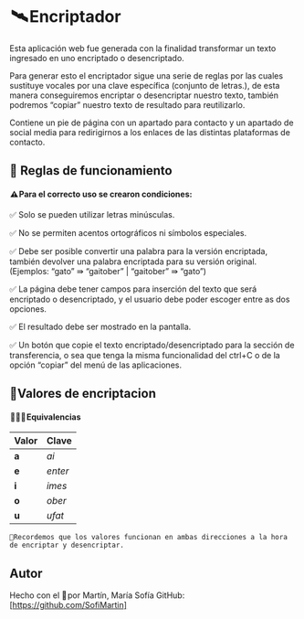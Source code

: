 
#  🛰️ Encriptador

Esta aplicación web fue generada con la finalidad transformar un texto ingresado en uno encriptado o desencriptado.

Para generar esto el encriptador sigue una serie de reglas por las cuales sustituye vocales por una clave específica (conjunto de letras.), de esta manera conseguiremos encriptar o desencriptar nuestro texto, también podremos “copiar” nuestro texto de resultado para reutilizarlo.

Contiene un pie de página con un apartado para contacto y un apartado de social media para redirigirnos a los enlaces de las distintas plataformas de contacto.

## 📑 Reglas de funcionamiento

####  ⚠️ Para el correcto uso se crearon condiciones:

✅ Solo se pueden utilizar letras minúsculas.

✅ No se permiten acentos ortográficos ni símbolos especiales.

✅ Debe ser posible convertir una palabra para la versión encriptada, también devolver una palabra encriptada para su versión original. (Ejemplos: “gato” ⇛ “gaitober” | “gaitober” ⇛ “gato”)

✅ La página debe tener campos para inserción del texto que será encriptado o desencriptado, y el usuario debe poder escoger entre as dos opciones.

✅ El resultado debe ser mostrado en la pantalla.

✅ Un botón que copie el texto encriptado/desencriptado para la sección de transferencia, o sea que tenga la misma funcionalidad del ctrl+C o de la opción “copiar” del menú de las aplicaciones.



## 🔏Valores de encriptacion

####  🕵🏻‍♀️ Equivalencias 


|  Valor    | Clave |
| :-------- | :----------- |
| **a** | *ai* |
| **e** | *enter*|
| **i** | *imes* |
| **o** | *ober* |
| **u** | *ufat* |

	📌Recordemos que los valores funcionan en ambas direcciones a la hora de encriptar y desencriptar.

## Autor
Hecho con el 💖 por Martín, María Sofía GitHub:[https://github.com/SofiMartin]

